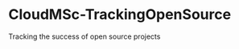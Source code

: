 CloudMSc-TrackingOpenSource
===========================

Tracking the success of open source projects
